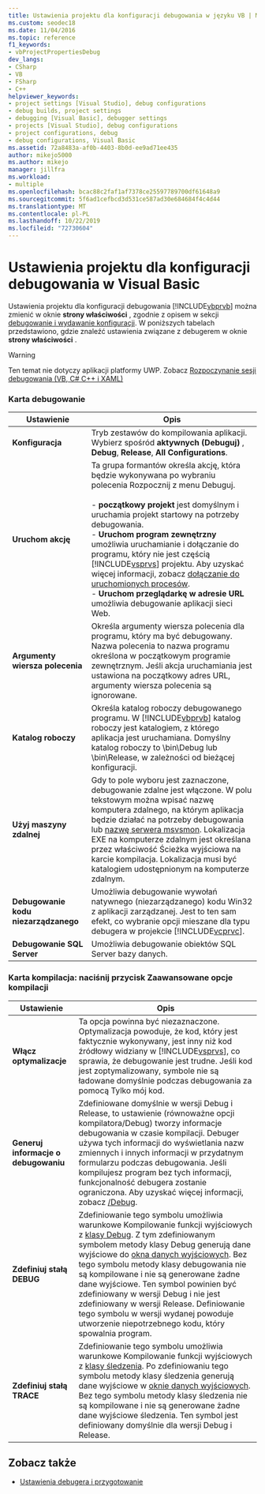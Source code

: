 ```yaml
---
title: Ustawienia projektu dla konfiguracji debugowania w języku VB | Microsoft Docs
ms.custom: seodec18
ms.date: 11/04/2016
ms.topic: reference
f1_keywords:
- vbProjectPropertiesDebug
dev_langs:
- CSharp
- VB
- FSharp
- C++
helpviewer_keywords:
- project settings [Visual Studio], debug configurations
- debug builds, project settings
- debugging [Visual Basic], debugger settings
- projects [Visual Studio], debug configurations
- project configurations, debug
- debug configurations, Visual Basic
ms.assetid: 72a8483a-af0b-4403-8b0d-ee9ad71ee435
author: mikejo5000
ms.author: mikejo
manager: jillfra
ms.workload:
- multiple
ms.openlocfilehash: bcac88c2faf1af7378ce25597789700df61648a9
ms.sourcegitcommit: 5f6ad1cefbcd3d531ce587ad30e684684f4c4d44
ms.translationtype: MT
ms.contentlocale: pl-PL
ms.lasthandoff: 10/22/2019
ms.locfileid: "72730604"
---
```

# <a name="project-settings-for-a-visual-basic-debug-configuration"></a>Ustawienia projektu dla konfiguracji debugowania w Visual Basic
Ustawienia projektu dla konfiguracji debugowania [!INCLUDE[vbprvb](../code-quality/includes/vbprvb_md.md)] można zmienić w oknie **strony właściwości** , zgodnie z opisem w sekcji [debugowanie i wydawanie konfiguracji](../debugger/how-to-set-debug-and-release-configurations.md). W poniższych tabelach przedstawiono, gdzie znaleźć ustawienia związane z debugerem w oknie **strony właściwości** .

> [!WARNING]
> Ten temat nie dotyczy aplikacji platformy UWP. Zobacz [Rozpoczynanie sesji debugowania (VB, C# C++ i XAML)](../debugger/start-a-debugging-session-for-a-store-app-in-visual-studio-vb-csharp-cpp-and-xaml.md)

### <a name="debug-tab"></a>Karta debugowanie

| Ustawienie | Opis |
|------------------------------| - |
| **Konfiguracja** | Tryb zestawów do kompilowania aplikacji. Wybierz spośród **aktywnych (Debuguj)** , **Debug**, **Release**, **All Configurations**. |
| **Uruchom akcję** | Ta grupa formantów określa akcję, która będzie wykonywana po wybraniu polecenia Rozpocznij z menu Debuguj.<br /><br /> -   **początkowy projekt** jest domyślnym i uruchamia projekt startowy na potrzeby debugowania. <br />-   **Uruchom program zewnętrzny** umożliwia uruchamianie i dołączanie do programu, który nie jest częścią [!INCLUDE[vsprvs](../code-quality/includes/vsprvs_md.md)] projektu. Aby uzyskać więcej informacji, zobacz [dołączanie do uruchomionych procesów](../debugger/attach-to-running-processes-with-the-visual-studio-debugger.md).<br />-   **Uruchom przeglądarkę w adresie URL** umożliwia debugowanie aplikacji sieci Web. |
| **Argumenty wiersza polecenia** | Określa argumenty wiersza polecenia dla programu, który ma być debugowany. Nazwa polecenia to nazwa programu określona w początkowym programie zewnętrznym. Jeśli akcja uruchamiania jest ustawiona na początkowy adres URL, argumenty wiersza polecenia są ignorowane. |
| **Katalog roboczy** | Określa katalog roboczy debugowanego programu. W [!INCLUDE[vbprvb](../code-quality/includes/vbprvb_md.md)] katalog roboczy jest katalogiem, z którego aplikacja jest uruchamiana. Domyślny katalog roboczy to \bin\Debug lub \bin\Release, w zależności od bieżącej konfiguracji. |
| **Użyj maszyny zdalnej** | Gdy to pole wyboru jest zaznaczone, debugowanie zdalne jest włączone. W polu tekstowym można wpisać nazwę komputera zdalnego, na którym aplikacja będzie działać na potrzeby debugowania lub [nazwę serwera msvsmon](../debugger/remote-debugging.md). Lokalizacja EXE na komputerze zdalnym jest określana przez właściwość Ścieżka wyjściowa na karcie kompilacja. Lokalizacja musi być katalogiem udostępnionym na komputerze zdalnym. |
| **Debugowanie kodu niezarządzanego** | Umożliwia debugowanie wywołań natywnego (niezarządzanego) kodu Win32 z aplikacji zarządzanej. Jest to ten sam efekt, co wybranie opcji mieszane dla typu debugera w projekcie [!INCLUDE[vcprvc](../code-quality/includes/vcprvc_md.md)]. |
| **Debugowanie SQL Server** | Umożliwia debugowanie obiektów SQL Server bazy danych. |

### <a name="compile-tab-press-advanced-compile-options-button"></a>Karta kompilacja: naciśnij przycisk Zaawansowane opcje kompilacji

| Ustawienie | Opis |
|---------------------------| - |
| **Włącz optymalizacje** | Ta opcja powinna być niezaznaczone. Optymalizacja powoduje, że kod, który jest faktycznie wykonywany, jest inny niż kod źródłowy widziany w [!INCLUDE[vsprvs](../code-quality/includes/vsprvs_md.md)], co sprawia, że debugowanie jest trudne. Jeśli kod jest zoptymalizowany, symbole nie są ładowane domyślnie podczas debugowania za pomocą Tylko mój kod. |
| **Generuj informacje o debugowaniu** | Zdefiniowane domyślnie w wersji Debug i Release, to ustawienie (równoważne opcji kompilatora/Debug) tworzy informacje debugowania w czasie kompilacji. Debuger używa tych informacji do wyświetlania nazw zmiennych i innych informacji w przydatnym formularzu podczas debugowania. Jeśli kompilujesz program bez tych informacji, funkcjonalność debugera zostanie ograniczona. Aby uzyskać więcej informacji, zobacz [/Debug](/dotnet/visual-basic/reference/command-line-compiler/debug). |
| **Zdefiniuj stałą DEBUG** | Zdefiniowanie tego symbolu umożliwia warunkowe Kompilowanie funkcji wyjściowych z [klasy Debug](/dotnet/api/system.diagnostics.debug). Z tym zdefiniowanym symbolem metody klasy Debug generują dane wyjściowe do [okna danych wyjściowych](../ide/reference/output-window.md). Bez tego symbolu metody klasy debugowania nie są kompilowane i nie są generowane żadne dane wyjściowe. Ten symbol powinien być zdefiniowany w wersji Debug i nie jest zdefiniowany w wersji Release. Definiowanie tego symbolu w wersji wydanej powoduje utworzenie niepotrzebnego kodu, który spowalnia program. |
| **Zdefiniuj stałą TRACE** | Zdefiniowanie tego symbolu umożliwia warunkowe Kompilowanie funkcji wyjściowych z [klasy śledzenia](/dotnet/api/system.diagnostics.trace). Po zdefiniowaniu tego symbolu metody klasy śledzenia generują dane wyjściowe w [oknie danych wyjściowych](../ide/reference/output-window.md). Bez tego symbolu metody klasy śledzenia nie są kompilowane i nie są generowane żadne dane wyjściowe śledzenia. Ten symbol jest definiowany domyślnie dla wersji Debug i Release. |

## <a name="see-also"></a>Zobacz także
- [Ustawienia debugera i przygotowanie](../debugger/debugger-settings-and-preparation.md)